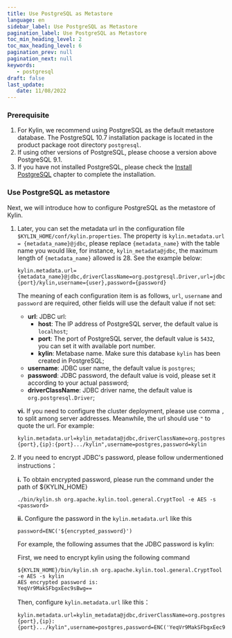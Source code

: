 ```yaml
---
title: Use PostgreSQL as Metastore
language: en
sidebar_label: Use PostgreSQL as Metastore
pagination_label: Use PostgreSQL as Metastore
toc_min_heading_level: 2
toc_max_heading_level: 6
pagination_prev: null
pagination_next: null
keywords:
   - postgresql
draft: false
last_update:
   date: 11/08/2022
---
```


### <span id="preparation">Prerequisite</span>

1. For Kylin, we recommend using PostgreSQL as the default metastore database. The PostgreSQL 10.7 installation package is located in the  product package root directory `postgresql`.
2. If using other versions of PostgreSQL, please choose a version above PostgreSQL 9.1.
3. If you have not installed PostgreSQL, please check the [Install PostgreSQL](install_postgresql.md) chapter to complete the installation.



### <span id ="setting">Use PostgreSQL as metastore</span>

Next, we will introduce how to configure PostgreSQL as the metastore of Kylin.

1. Later, you can set the metadata url in the configuration file `$KYLIN_HOME/conf/kylin.properties`. The property is `kylin.metadata.url = {metadata_name}@jdbc`, please replace `{metadata_name}` with the table name you would like, for instance, `kylin_metadata@jdbc`, the maximum length of `{metadata_name}` allowed is 28. See the example below:

   ```properties
   kylin.metadata.url={metadata_name}@jdbc,driverClassName=org.postgresql.Driver,url=jdbc:postgresql://{host}:{port}/kylin,username={user},password={password}
   ```

   The meaning of each configuration item is as follows, `url`, `username` and `password` are required, other fields will use the default value if not set:

   - **url**: JDBC url:
     - **host**: The IP address of PostgreSQL server, the default value is `localhost`;
     - **port**: The port of PostgreSQL server, the default value is `5432`, you can set it with available port number.
     - **kylin**: Metabase name. Make sure this database `kylin` has been created in PostgreSQL;
   - **username**: JDBC user name, the default value is `postgres`;
   - **password**: JDBC password, the default value is void, please set it according to your actual password;
   - **driverClassName**: JDBC driver name, the default value is `org.postgresql.Driver`;

   **vi.** If you need to configure the cluster deployment, please use comma `,` to split among server addresses. Meanwhile, the url should use `"` to quote the url. For example:

   ```properties   	    
   kylin.metadata.url=kylin_metadata@jdbc,driverClassName=org.postgresql.Driver,url="jdbc:postgresql://{ip}:{port},{ip}:{port}.../kylin",username=postgres,password=kylin
   ```

2. If you need to encrypt JDBC's password, please follow undermentioned instructions：

   **i.** To obtain encrypted password, please run the command under the path of ${KYLIN_HOME}

   ```shell
   ./bin/kylin.sh org.apache.kylin.tool.general.CryptTool -e AES -s <password>
   ```

   **ii.** Configure the password in the `kylin.metadata.url` like this

   ```properties
   password=ENC('${encrypted_password}')
   ```

   For example, the following assumes that the JDBC password is kylin:

   First, we need to encrypt kylin using the following command

   ```shell
   ${KYLIN_HOME}/bin/kylin.sh org.apache.kylin.tool.general.CryptTool -e AES -s kylin
   AES encrypted password is: 
   YeqVr9MakSFbgxEec9sBwg==
   ```

   Then, configure `kylin.metadata.url` like this：

   ```properties
   kylin.metadata.url=kylin_metadata@jdbc,driverClassName=org.postgresql.Driver,url="jdbc:postgresql://{host}:{port},{ip}:{port}.../kylin",username=postgres,password=ENC('YeqVr9MakSFbgxEec9sBwg==')
   ```




